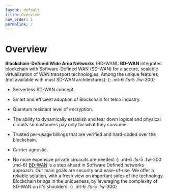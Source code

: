 ```yaml
---
layout: default
title: Overview
nav_order: 1
permalink: /
---
```

# Overview

**Blockchain-Defined Wide Area Networks** (BD-WAN): 
**BD-WAN** integrates blockchain with Software-Defined WAN (SD-WAN) for a secure, scalable virtualization of WAN transport technologies. Among the unique features (not available with most SD-WAN architectures):
 {: .mt-6 .fs-5 .fw-300}

- Serverless SD-WAN concept.

- Smart and efficient adoption of Blockchain for telco industry.

- Quantum resistant level of encryption.

- The ability to dynamically establish and tear down logical and physical circuits so customers pay only for what they consume.

- Trusted per-usage billings that are verified and hard-coded over the blockchain.

- Carrier agnostic. 

- No more expensive private cirucuits are needed.
 {: .mt-6 .fs-5 .fw-300 .md-6}
[BD-WAN](https://bd-wan.github.io//docs/BD-WAN) is a step ahead in Software Defined networks approach. Our main goals are security and ease-of-use. We offer a reliable solution, with a fresh view on important sides of the technology. Blockchain brings in the uniqueness, by leveraging the complexity of SD-WAN on it's shoulders.
 {: .mt-6 .fs-5 .fw-300}